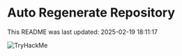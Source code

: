 # Auto Regenerate Repository

This README was last updated: 2025-02-19 18:11:17

 ![TryHackMe](https://tryhackme.com/badge/533634)